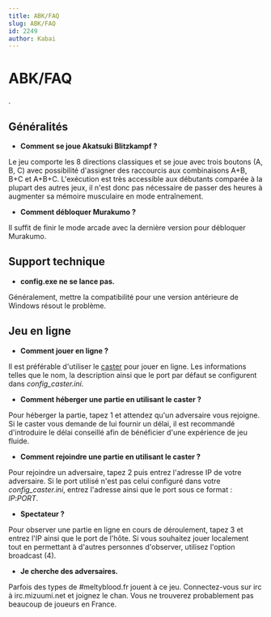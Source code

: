 ```yaml
---
title: ABK/FAQ
slug: ABK/FAQ
id: 2249
author: Kabai
---
```


# ABK/FAQ

.

## Généralités

- **Comment se joue Akatsuki Blitzkampf ?**

  
Le jeu comporte les 8 directions classiques et se joue avec trois
boutons (A, B, C) avec possibilité d'assigner des raccourcis aux
combinaisons A+B, B+C et A+B+C. L'exécution est très accessible aux
débutants comparée à la plupart des autres jeux, il n'est donc pas
nécessaire de passer des heures à augmenter sa mémoire musculaire en
mode entraînement.

- **Comment débloquer Murakumo ?**

  
Il suffit de finir le mode arcade avec la dernière version pour
débloquer Murakumo.

## Support technique

- **config.exe ne se lance pas.**

  
Généralement, mettre la compatibilité pour une version antérieure de
Windows résout le problème.

## Jeu en ligne

- **Comment jouer en ligne ?**

  
Il est préférable d'utiliser le
[caster](http://wiki.mizuumi.net/abkstuff/abkcaster-090504.zip) pour
jouer en ligne. Les informations telles que le nom, la description ainsi
que le port par défaut se configurent dans *config_caster.ini*.

- **Comment héberger une partie en utilisant le caster ?**

  
Pour héberger la partie, tapez 1 et attendez qu'un adversaire vous
rejoigne. Si le caster vous demande de lui fournir un délai, il est
recommandé d'introduire le délai conseillé afin de bénéficier d'une
expérience de jeu fluide.

- **Comment rejoindre une partie en utilisant le caster ?**

  
Pour rejoindre un adversaire, tapez 2 puis entrez l'adresse IP de votre
adversaire. Si le port utilisé n'est pas celui configuré dans votre
*config_caster.ini*, entrez l'adresse ainsi que le port sous ce format :
*IP*:*PORT*.

- **Spectateur ?**

  
Pour observer une partie en ligne en cours de déroulement, tapez 3 et
entrez l'IP ainsi que le port de l'hôte. Si vous souhaitez jouer
localement tout en permettant à d'autres personnes d'observer, utilisez
l'option broadcast (4).

- **Je cherche des adversaires.**

  
Parfois des types de \#meltyblood.fr jouent à ce jeu. Connectez-vous sur
irc à irc.mizuumi.net et joignez le chan. Vous ne trouverez probablement
pas beaucoup de joueurs en France.
